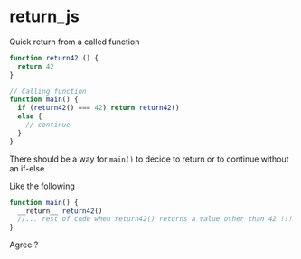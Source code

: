 # return_js
Quick return from a called function

```js
function return42 () {
  return 42
}
```

```js
// Calling function
function main() {
  if (return42() === 42) return return42()
  else {
    // continue
  }
}
```

There should be a way for `main()` to decide to return or to continue without an if-else

Like the following

```js
function main() {
  __return__ return42()
  //... rest of code when return42() returns a value other than 42 !!!
}
```

Agree ?
